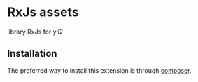 RxJs assets
============
library RxJs for yii2

Installation
------------

The preferred way to install this extension is through [composer](http://getcomposer.org/download/).
